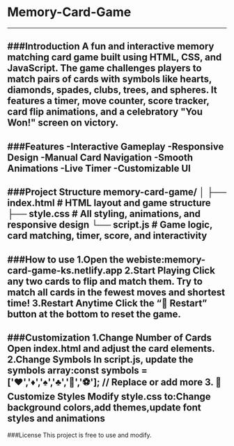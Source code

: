 # Memory-Card-Game

---

###Introduction
A fun and interactive memory matching card game built using HTML, CSS, and JavaScript. The game challenges players to match pairs of cards with symbols like hearts, diamonds, spades, clubs, trees, and spheres. It features a timer, move counter, score tracker, card flip animations, and a celebratory "You Won!" screen on victory.
---
###Features
-Interactive Gameplay
-Responsive Design
-Manual Card Navigation
-Smooth Animations
-Live Timer
-Customizable UI
---
###Project Structure
memory-card-game/
│
├── index.html       # HTML layout and game structure
├── style.css        # All styling, animations, and responsive design
└── script.js        # Game logic, card matching, timer, score, and interactivity
---
###How to use
1.Open the webiste:memory-card-game-ks.netlify.app
2.Start Playing
Click any two cards to flip and match them. Try to match all cards in the fewest moves and shortest time!
3.Restart Anytime
Click the “🔁 Restart” button at the bottom to reset the game.
---
###Customization
1.Change Number of Cards
Open index.html and adjust the card elements.
2.Change Symbols
In script.js, update the symbols array:const symbols = ['❤️','♦️','♠️','♣️','🌲','⚽']; // Replace or add more
3. 🎨 Customize Styles
Modify style.css to:Change background colors,add themes,update font styles and animations
---
###License
This project is free to use and modify.
